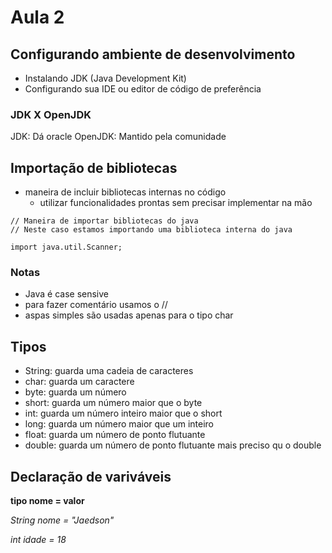 
# Aula 2

## Configurando ambiente de desenvolvimento
- Instalando JDK (Java Development Kit)
- Configurando sua IDE ou editor de código de preferência

### JDK X OpenJDK
JDK: Dá oracle
OpenJDK: Mantido pela comunidade

## Importação de bibliotecas
- maneira de incluir bibliotecas internas no código
    - utilizar funcionalidades prontas sem precisar implementar na mão

 ```
 // Maneira de importar bibliotecas do java
 // Neste caso estamos importando uma biblioteca interna do java

 import java.util.Scanner;
 ```

### Notas
- Java é case sensive
- para fazer comentário usamos o //
- aspas simples são usadas apenas para o tipo char

## Tipos

- String: guarda uma cadeia de caracteres
- char: guarda um caractere
- byte:  guarda um número
- short: guarda um número maior que o byte
- int: guarda um número inteiro maior que o short
- long: guarda um número maior que um inteiro
- float: guarda um número de ponto flutuante
- double: guarda um número de ponto flutuante mais preciso qu o double

## Declaração de variváveis

**tipo nome = valor**

*String nome = "Jaedson"*

*int idade = 18*

